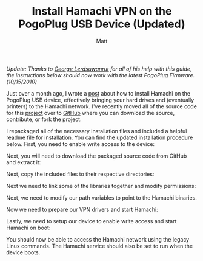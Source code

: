 ﻿---
layout: post
title: Install Hamachi VPN on the PogoPlug USB Device (Updated)
author: Matt
permalink: /2010/09/install-hamachi-vpn-on-the-pogoplug-usb-device-updated/
categories:
  - Projects
tags:
  - linux
  - tutorial
---

*Update: Thanks to [George Lerdsuwanrut](http://stevejobsisadouche.com/) for all of his help with this guide, the instructions below should now work with the latest PogoPlug Firmware. (10/15/2010)*

Just over a month ago, I wrote a [post][2] about how to install Hamachi on the PogoPlug USB device, effectively bringing your hard drives and (eventually printers) to the Hamachi network. I've recently moved all of the source code for this [project][3] over to [GitHub][4] where you can download the source, contribute, or fork the project.

 [2]: http://mbmccormick.com/2010/07/install-hamachi-vpn-on-the-pogoplug-usb-device/
 [3]: http://github.com/mbmccormick/hamachi-pogoplug
 [4]: http://github.com

I repackaged all of the necessary installation files and included a helpful readme file for installation. You can find the updated installation procedure below. First, you need to enable write access to the device:

<script src="https://gist.github.com/mbmccormick/1273098.js"> </script>

Next, you will need to download the packaged source code from GitHub and extract it:

<script src="https://gist.github.com/mbmccormick/1273099.js"> </script>

Next, copy the included files to their respective directories:

<script src="https://gist.github.com/mbmccormick/1273100.js"> </script>

Next we need to link some of the libraries together and modify permissions:

<script src="https://gist.github.com/mbmccormick/1273102.js"> </script>

Next, we need to modify our path variables to point to the Hamachi binaries.

<script src="https://gist.github.com/mbmccormick/1273103.js"> </script>

Now we need to prepare our VPN drivers and start Hamachi:

<script src="https://gist.github.com/mbmccormick/1273105.js"> </script>

Lastly, we need to setup our device to enable write access and start Hamachi on boot:

<script src="https://gist.github.com/mbmccormick/1273107.js"> </script>

You should now be able to access the Hamachi network using the legacy Linux commands. The Hamachi service should also be set to run when the device boots.
